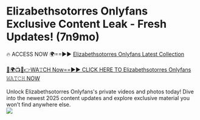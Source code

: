 # Elizabethsotorres Onlyfans Exclusive Content Leak - Fresh Updates! (7n9mo)

🔥 ACCESS NOW 🌍==►► <a href="https://tinyurl.com/kvy9nzfs" rel="nofollow">Elizabethsotorres Onlyfans Latest Collection</a>
<br><br>
[🔴🌍📺📱👉WA𝚃CH Now==►► CLICK HERE TO Elizabethsotorres Onlyfans 𝚆𝙰𝚃𝙲𝙷 NOW](https://tinyurl.com/kvy9nzfs)
<br><br>
Unlock Elizabethsotorres Onlyfans's private videos and photos today! Dive into the newest 2025 content updates and explore exclusive material you won’t find anywhere else.
<br>
<a href="https://tinyurl.com/kvy9nzfs" rel="nofollow" data-target="animated-image.originalLink"><img src="https://camo.githubusercontent.com/8a4f000d20f83aca3bf7ec5f350d767afa0574a8a352519fd8cfa583a6f93a33/68747470733a2f2f692e696d6775722e636f6d2f644a486b345a712e676966" data-canonical-src="https://i.imgur.com/dJHk4Zq.gif" style="max-width: 100%; display: inline-block;" data-target="animated-image.originalImage"></a>
<br>
